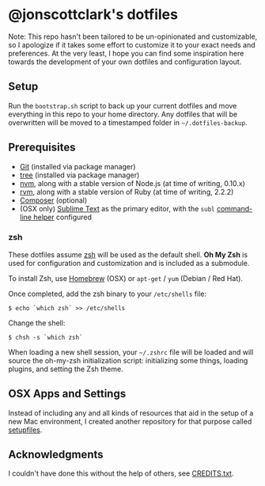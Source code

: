 # @jonscottclark's dotfiles

Note: This repo hasn't been tailored to be un-opinionated and customizable, so I apologize if it takes some effort to customize it to your exact needs and preferences. At the very least, I hope you can find some inspiration here towards the development of your own dotfiles and configuration layout.

## Setup

Run the `bootstrap.sh` script to back up your current dotfiles and move everything in this repo to your home directory. Any dotfiles that will be overwritten will be moved to a timestamped folder in `~/.dotfiles-backup`.

## Prerequisites

- [Git](https://git-scm.com) (installed via package manager)
- [tree](http://mama.indstate.edu/users/ice/tree) (installed via package manager)
- [nvm](https://github.com/creationix/nvm), along with a stable version of Node.js (at time of writing, 0.10.x)
- [rvm](https://rvm.io), along with a stable version of Ruby (at time of writing, 2.2.2)
- [Composer](http://getcomposer.org) (optional)
- (OSX only) [Sublime Text](https://www.sublimetext.com) as the primary editor, with the `subl` [command-line helper](https://google.com/#q=subl+command+line) configured

### zsh

These dotfiles assume [zsh](https://en.wikipedia.org/wiki/Z_shell) will be used as the default shell. **Oh My Zsh** is used for configuration and customization and is included as a submodule.

To install Zsh, use [Homebrew](http://brew.sh) (OSX) or `apt-get` / `yum` (Debian / Red Hat).

Once completed, add the zsh binary to your `/etc/shells` file:

``$ echo `which zsh` >> /etc/shells``

Change the shell:

``$ chsh -s `which zsh` ``

When loading a new shell session, your `~/.zshrc` file will be loaded and will source the oh-my-zsh initialization script: initializing some things, loading plugins, and setting the Zsh theme.

## OSX Apps and Settings

Instead of including any and all kinds of resources that aid in the setup of a new Mac environment, I created another repository for that purpose called [setupfiles](https://github.com/jonscottclark/setupfiles).

## Acknowledgments

I couldn't have done this without the help of others, see [CREDITS.txt](https://github.com/jonscottclark/dotfiles/blob/master/CREDITS.txt).